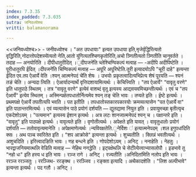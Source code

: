 ```yaml
---
index: 7.3.35
index_padded: 7.3.035
sutra: जनिवध्योश्च
vritti: balamanorama

---
```

<<जनिवध्योश्च>> - जनीवध्योश्च । "अत उपधायाः" इत्यत उपधाया इति,मृजेर्वृद्धि॑रित्यतो वृद्धिरिति,नोदात्तोपदेशस्ये॑त्यतो नेति,आतो यु॑गित्यतश्चिणकृतोरिति,अचो ञ्णिती॑त्यतो ञ्णितीति चानुवर्तते । तदाह — अनयोरिति । दीपीधातुरीदित् ।॒दीपजने॑ति च्लेश्चिण्विकल्पं मत्वाह — -अदीपि अदीपिष्टेति । पूरीधातुरपि ईदित् ।दीपजने॑ति चिण्विकल्पं मत्वाह —  अपूरि अपूरिष्टेति.तूरी इत्यादयोऽपि "चूरी दाहे" इत्यन्ता ईदित एव.तप ऐआर्ये वेति ।श्यन् आत्मनेपदं चे॑ति शेषः । उभयोः प्रकृतत्वादित्यभिप्रेत्य शेषं पूरयति — श्यनं तङं चेति । अन्यदा त्विति । ऐआर्यादन्यार्थे वृत्तिदशायामित्यर्थः । केचित्त्विति । "तप ऐआर्ये" "वावृतु वरणे" इति धातुपाठे स्थितम् । तत्र "वावृतु वरणे" इत्येवं वाशब्दं वृतु इत्यस्य आद्यवयवमिच्छन्तीत्यर्थः । एवं च "तप ऐआर्ये" इत्येव स्थितम् । अस्मिन्पक्षेतपधातोर्नित्यमेव श्यन् तङ् चेति भावः । तप्यते इति । ईष्टे इत्यर्थः । प्रथमपक्षे ऐआर्ये तपतीत्यपि भवति । पत इतीति । तपधातोस्तकारपकारयोः क्रमव्यत्यासेन "पत ऐआर्ये वा" इति पाठान्तरमित्यर्थः । एवं व्यत्यासेन पाठे प्रयोगं दर्शयति — द्युतद्यामा नियुत इति । प्रवायुमच्छा बृतीत्यृच एकदेशोऽयम् । "पत्यमान" इत्यस्य ईशान इत्यर्थः । अत्र लटः शानजात्मनेपदं श्यन् च । पक्षान्तरे इति । "वावृतु" इति पाठपक्षे इत्यर्थः । वावृत्यते इति । वृणोतीत्यर्थः । अपेक्षते इति यावत् । वावृतुधातोः प्रयोगं दर्शयति —  ततोवावृत्यमानेति । अपेक्षमाणेत्यर्थः ।न्यविवक्षतेति.॒नेर्विशः ॑ इत्यात्मनेपदम् ।शल इगुपधा॑दिति क्सः । अथ पञ्च स्वरितेत इति । "शप आक्रोसे" इत्यन्ता इत्यर्थः । शुच्यतीति । क्लिन्नं भवतीत्यर्थः । अशुचदिति । इरित्त्वादङिति भावः । णह बन्धने इति । णोपदेशोऽयम् । अनिट् । ननाहेति । नेहतुः । भारद्वाजनियमात्थलि वेडिति मत्वाह —  नेहिथ ननद्धेति । इट्पक्षेथलि चे सेटी॑त्येत्त्वाभ्यासलोपौ । इडभावे तु "नहो धः" इति हस्य ध इति भावः । रञ्ज रागे । अनिट् । रज्यतीति ।अनिदिता॑मिति नलोप इति भावः । ररञ्ज ररञ्जतुः । ररञ्जिथ- ररङ्क्थ । ररञ्जिव । रङ्क्ता इत्यादि । अथैकादशेति । "लिश अल्पीभावे" इत्यन्ता इत्यर्थः । पद गतौ । अनिट् ।